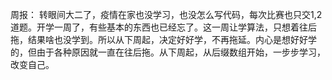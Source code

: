 周报：
    转眼间大二了，疫情在家也没学习，也没怎么写代码，每次比赛也只交1,2道题。开学一周了，有些基本的东西也已经忘了。这一周让学算法，只想着往后拖，结果啥也没学到。所以从下周起，决定好好学，不再拖延。内心是想好好学的，但由于各种原因就一直在往后拖。从下周起，从后缀数组开始，一步步学习，改变自己。
